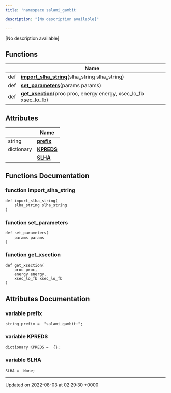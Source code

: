 ```yaml
---
title: 'namespace salami_gambit'

description: "[No description available]"

---
```







[No description available]

## Functions

|                | Name           |
| -------------- | -------------- |
| def | **[import_slha_string](/documentation/code/main/namespaces/namespacesalami__gambit/#function-import-slha-string)**(slha_string slha_string) |
| def | **[set_parameters](/documentation/code/main/namespaces/namespacesalami__gambit/#function-set-parameters)**(params params) |
| def | **[get_xsection](/documentation/code/main/namespaces/namespacesalami__gambit/#function-get-xsection)**(proc proc, energy energy, xsec_lo_fb xsec_lo_fb) |

## Attributes

|                | Name           |
| -------------- | -------------- |
| string | **[prefix](/documentation/code/main/namespaces/namespacesalami__gambit/#variable-prefix)**  |
| dictionary | **[KPREDS](/documentation/code/main/namespaces/namespacesalami__gambit/#variable-kpreds)**  |
| | **[SLHA](/documentation/code/main/namespaces/namespacesalami__gambit/#variable-slha)**  |


## Functions Documentation

### function import_slha_string

```
def import_slha_string(
    slha_string slha_string
)
```


### function set_parameters

```
def set_parameters(
    params params
)
```


### function get_xsection

```
def get_xsection(
    proc proc,
    energy energy,
    xsec_lo_fb xsec_lo_fb
)
```



## Attributes Documentation

### variable prefix

```
string prefix =  "salami_gambit:";
```


### variable KPREDS

```
dictionary KPREDS =  {};
```


### variable SLHA

```
SLHA =  None;
```





-------------------------------

Updated on 2022-08-03 at 02:29:30 +0000